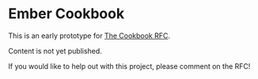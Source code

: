 # Ember Cookbook

This is an early prototype for
[The Cookbook RFC](https://github.com/emberjs/rfcs/pull/786).

Content is not yet published.

If you would like to help out with this project, please comment on the RFC!

